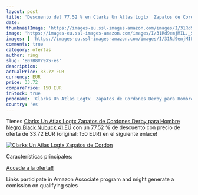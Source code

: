 ```yaml
---
layout: post
title: 'Descuento del 77.52 % en Clarks Un Atlas Logtx  Zapatos de Cordon'
date: 
thumbnailImage: 'https://images-eu.ssl-images-amazon.com/images/I/31Rd9emjMIL._SL200_.jpg'
image: 'https://images-eu.ssl-images-amazon.com/images/I/31Rd9emjMIL._SL200_.jpg'
images: [ 'https://images-eu.ssl-images-amazon.com/images/I/31Rd9emjMIL._SL200_.jpg' ]
comments: true
category: ofertas
author: ring
slug: 'B07B8VY9XS-es'
description:
actualPrice: 33.72 EUR
currency: EUR
price: 33.72
comparePrice: 150 EUR
inStock: true
prodname: 'Clarks Un Atlas Logtx  Zapatos de Cordones Derby para Hombre  Negro  Black Nubuck   41 EU'
country: 'es'
---
```


Tienes [Clarks Un Atlas Logtx  Zapatos de Cordones Derby para Hombre  Negro  Black Nubuck   41 EU](https://www.amazon.es/dp/B07B8VY9XS/?tag=tolees-21) con un 77.52 % de descuento con precio de oferta de 33.72 EUR (original: 150 EUR) en el siguiente enlace!

[![Clarks Un Atlas Logtx  Zapatos de Cordon](https://images-eu.ssl-images-amazon.com/images/I/31Rd9emjMIL._SL200_.jpg)](https://www.amazon.es/dp/B07B8VY9XS/?tag=tolees-21)

Características principales:


[Accede a la oferta!!](https://www.amazon.es/dp/B07B8VY9XS/?tag=tolees-21)

Links participate in Amazon Associate program and might generate a comission on qualifying sales



